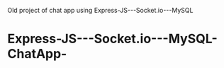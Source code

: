 Old project of chat app using Express-JS---Socket.io---MySQL
# Express-JS---Socket.io---MySQL-ChatApp-

